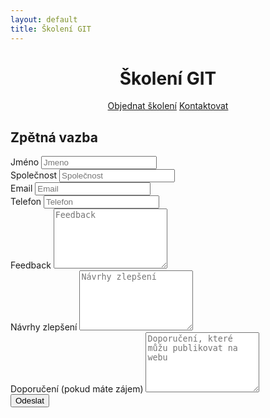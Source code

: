 ```yaml
---
layout: default
title: Školení GIT
---
```


<div class="header">
    <center>
        <h1>Školení GIT</h1>
        <a href="/registrace.html" class="btn btn-large btn-success">Objednat školení</a>
        <a href="/#kontakt" class="btn btn-large btn-success">Kontaktovat</a>
    </center>
</div>


## Zpětná vazba

<script src='https://www.google.com/recaptcha/api.js'></script>
<form action="https://former.sikaapp.cz/submit/2/FJiCSDOXqMFyMGIdqrtLYjJALjZNosHf/">
  <div class="form-group">
    <label for="name">Jméno</label>
    <input type="text" class="form-control" name="name" id="name" placeholder="Jmeno">
  </div>
  <div class="form-group">
    <label for="company">Společnost</label>
    <input type="text" class="form-control" name="company" id="company" placeholder="Společnost">
  </div>
  <div class="form-group">
    <label for="email">Email</label>
    <input type="email" class="form-control" name="email"  id="email" placeholder="Email">
  </div>
  <div class="form-group">
    <label for="phone">Telefon</label>
    <input type="tel" class="form-control" name="phone" id="exampleInputPassword1" placeholder="Telefon">
  </div>
  <div class="form-group">
    <label for="feedback">Feedback</label>
    <textarea class="form-control" name="feedback" rows="6" placeholder="Feedback"></textarea>
  </div>
  <div class="form-group">
    <label for="improvements">Návrhy zlepšení</label>
    <textarea class="form-control" name="improvements" rows="6" placeholder="Návrhy zlepšení"></textarea>
  </div>
  <div class="form-group">
    <label for="reference">Doporučení (pokud máte zájem)</label>
    <textarea class="form-control" name="reference" rows="6" placeholder="Doporučení, které můžu publikovat na webu"></textarea>
  </div>
  <div class="form-group">
    <div class="g-recaptcha" data-sitekey="6LfH2CkTAAAAAEoO12cOVGEiPJJ-I1P3DxKPdNnR"></div>
  </div>
  <button type="submit" class="btn btn-default">Odeslat</button>
</form>

